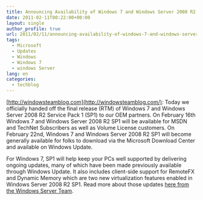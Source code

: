```yaml
---
title: Announcing Availability of Windows 7 and Windows Server 2008 R2 SP1
date: 2011-02-11T00:22:00+00:00
layout: single
author_profile: true
url: 2011/02/11/announcing-availability-of-windows-7-and-windows-server-2008-r2-sp1/
tags:
  - Microsoft
  - Updates
  - Windows
  - Windows 7
  - windows Server
lang: en
categories: 
  - techblog
---
```

[http://windowsteamblog.com](http://windowsteamblog.com/): Today we officially handed off the final release (RTM) of Windows 7 and Windows Server 2008 R2 Service Pack 1 (SP1) to our OEM partners. On February 16th Windows 7 and Windows Server 2008 R2 SP1 will be available for MSDN and TechNet Subscribers as well as Volume License customers. On February 22nd, Windows 7 and Windows Server 2008 R2 SP1 will become generally available for folks to download via the Microsoft Download Center and available on Windows Update.

For Windows 7, SP1 will help keep your PCs well supported by delivering ongoing updates, many of which have been made previously available through Windows Update. It also includes client-side support for RemoteFX and Dynamic Memory which are two new virtualization features enabled in Windows Server 2008 R2 SP1. Read more about those updates [here from the Windows Server Team](http://blogs.technet.com/b/windowsserver/archive/2011/02/08/windows-server-2008-r2-and-windows-7-sp1-releases-to-manufacturing-today.aspx).